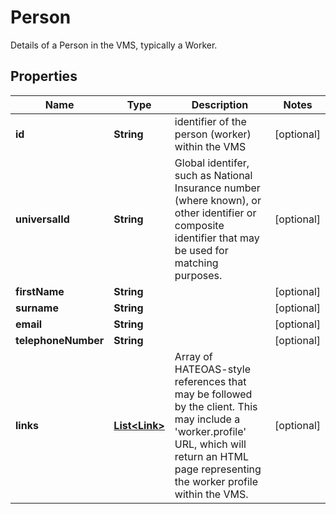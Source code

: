 

# Person

Details of a Person in the VMS, typically a Worker.
## Properties

Name | Type | Description | Notes
------------ | ------------- | ------------- | -------------
**id** | **String** | identifier of the person (worker) within the VMS |  [optional]
**universalId** | **String** | Global identifer, such as National Insurance number (where known), or other identifier or composite identifier that may be used for matching purposes. |  [optional]
**firstName** | **String** |  |  [optional]
**surname** | **String** |  |  [optional]
**email** | **String** |  |  [optional]
**telephoneNumber** | **String** |  |  [optional]
**links** | [**List&lt;Link&gt;**](Link.md) | Array of HATEOAS-style references that may be followed by the client. This may include a &#39;worker.profile&#39; URL, which will return an HTML page representing the worker profile within the VMS. |  [optional]



